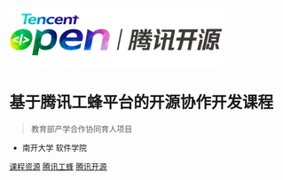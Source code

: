 <!-- _coverpage.md -->

![logo](Ticon.png)

# 基于腾讯工蜂平台的开源协作开发课程

> 教育部产学合作协同育人项目

- 南开大学  软件学院

[课程资源](#腾讯工蜂)
[腾讯工蜂](https://git.code.tencent.com/)
[腾讯开源](https://opensource.tencent.com/)
